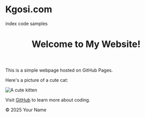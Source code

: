 # Kgosi.com
index code samples
<!DOCTYPE html>

<html lang="en">

<head>

<meta charset="UTF-8">

<meta name="viewport" content="width=device-width, initial-scale=1.0">

<title>My First GitHub Page</title>

</head>

<body>

<header>

<h1>Welcome to My Website!</h1>

</header>


<main>

<p>This is a simple webpage hosted on GitHub Pages.</p>

<p>Here's a picture of a cute cat:</p>

<img src="https://placekitten.com/200/300" alt="A cute kitten">


<p>Visit <a href="https://github.com">GitHub</a> to learn more about coding.</p>

</main>


<footer>

<p>&copy; 2025 Your Name</p>

</footer>

</body>

</html>